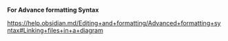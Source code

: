 
**For Advance formatting Syntax**

https://help.obsidian.md/Editing+and+formatting/Advanced+formatting+syntax#Linking+files+in+a+diagram